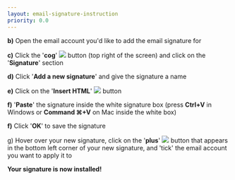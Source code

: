 ```yaml
---
layout: email-signature-instruction
priority: 0.0
---
```


**b)** Open the email account you'd like to add the email signature for

**c)** Click the '**cog**' <a href="{{site.url}}{% asset_path email-signature/zoho-cog.png %}" target="_blank"><img src="{{site.url}}{% asset_path email-signature/zoho-cog.png %}"></a> button (top right of the screen) and click on the  '**Signature**' section

**d)** Click '**Add a new signature**' and give the signature a name

**e)** Click on the '**Insert HTML**' <a href="{{site.url}}{% asset_path email-signature/zoho-html.png %}" target="_blank"><img src="{{site.url}}{% asset_path email-signature/zoho-html.png %}"></a> button

**f)** '**Paste**' the signature inside the white signature box (press **Ctrl+V** in Windows or **Command &#8984;+V** on Mac inside the white box)

**f)**  Click '**OK**' to save the signature

g) Hover over your new signature, click on the '**plus**' <a href="{{site.url}}{% asset_path email-signature/zoho-plus.png %}" target="_blank"><img src="{{site.url}}{% asset_path email-signature/zoho-plus.png %}"></a> button that appears in the bottom left corner of your new signature, and 'tick' the email account you want to apply it to

**Your signature is now installed!**